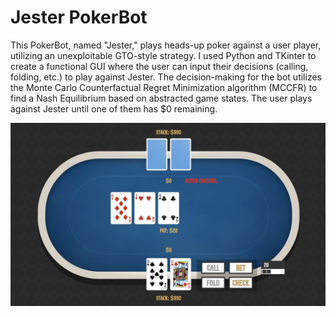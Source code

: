 # Jester PokerBot

This PokerBot, named "Jester," plays heads-up poker against a user player, utilizing an unexploitable GTO-style strategy. I used Python and TKinter to create a functional GUI where the user can input their decisions (calling, folding, etc.) to play against Jester. The decision-making for the bot utilizes the Monte Carlo Counterfactual Regret Minimization algorithm (MCCFR) to find a Nash Equilibrium based on abstracted game states. The user plays against Jester until one of them has $0 remaining.

![Alt text](git_pic.png)
